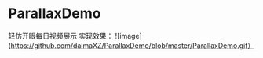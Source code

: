 # ParallaxDemo
轻仿开眼每日视频展示
实现效果：
![image](https://github.com/daimaXZ/ParallaxDemo/blob/master/ParallaxDemo.gif）

